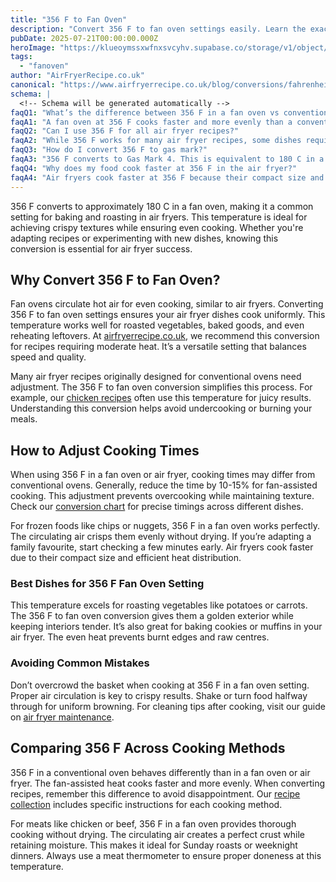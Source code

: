 ```yaml
---
title: "356 F to Fan Oven"
description: "Convert 356 F to fan oven settings easily. Learn the exact temperature and how it affects your air fryer cooking for perfect results every time."
pubDate: 2025-07-21T00:00:00.000Z
heroImage: "https://klueoymssxwfnxsvcyhv.supabase.co/storage/v1/object/public/Shmucket/356-f-to-fan-oven.png"
tags:
  - "fanoven"
author: "AirFryerRecipe.co.uk"
canonical: "https://www.airfryerrecipe.co.uk/blog/conversions/fahrenheit-to-fan-oven/356-f-to-fan-oven"
schema: |
  <!-- Schema will be generated automatically -->
faqQ1: "What’s the difference between 356 F in a fan oven vs conventional oven?"
faqA1: "A fan oven at 356 F cooks faster and more evenly than a conventional oven at the same temperature. The circulating hot air reduces cooking time by about 10-15% while preventing hot spots. This makes fan ovens similar to air fryers in performance."
faqQ2: "Can I use 356 F for all air fryer recipes?"
faqA2: "While 356 F works for many air fryer recipes, some dishes require higher or lower temperatures. Delicate items like fish might need lower heat, while crispy foods often benefit from higher temperatures. Always check recipe specifics for best results."
faqQ3: "How do I convert 356 F to gas mark?"
faqA3: "356 F converts to Gas Mark 4. This is equivalent to 180 C in a fan oven, making it a medium heat setting suitable for most baking and roasting in both ovens and air fryers."
faqQ4: "Why does my food cook faster at 356 F in the air fryer?"
faqA4: "Air fryers cook faster at 356 F because their compact size and powerful fan circulate heat more efficiently than conventional ovens. The concentrated hot air transfers energy to food quicker, reducing overall cooking time while maintaining quality."
---
```

<p>356 F converts to approximately 180 C in a fan oven, making it a common setting for baking and roasting in air fryers. This temperature is ideal for achieving crispy textures while ensuring even cooking. Whether you're adapting recipes or experimenting with new dishes, knowing this conversion is essential for air fryer success.</p>

<h2>Why Convert 356 F to Fan Oven?</h2>
<p>Fan ovens circulate hot air for even cooking, similar to air fryers. Converting 356 F to fan oven settings ensures your air fryer dishes cook uniformly. This temperature works well for roasted vegetables, baked goods, and even reheating leftovers. At <a href=https://www.airfryerrecipe.co.uk>airfryerrecipe.co.uk</a>, we recommend this conversion for recipes requiring moderate heat. It’s a versatile setting that balances speed and quality.</p>

<p>Many air fryer recipes originally designed for conventional ovens need adjustment. The 356 F to fan oven conversion simplifies this process. For example, our <a href=https://www.airfryerrecipe.co.uk/recipe-category/chicken>chicken recipes</a> often use this temperature for juicy results. Understanding this conversion helps avoid undercooking or burning your meals.</p>

<h2>How to Adjust Cooking Times</h2>
<p>When using 356 F in a fan oven or air fryer, cooking times may differ from conventional ovens. Generally, reduce the time by 10-15% for fan-assisted cooking. This adjustment prevents overcooking while maintaining texture. Check our <a href=https://www.airfryerrecipe.co.uk/air-fryer-conversion-chart>conversion chart</a> for precise timings across different dishes.</p>

<p>For frozen foods like chips or nuggets, 356 F in a fan oven works perfectly. The circulating air crisps them evenly without drying. If you’re adapting a family favourite, start checking a few minutes early. Air fryers cook faster due to their compact size and efficient heat distribution.</p>

<h3>Best Dishes for 356 F Fan Oven Setting</h3>
<p>This temperature excels for roasting vegetables like potatoes or carrots. The 356 F to fan oven conversion gives them a golden exterior while keeping interiors tender. It’s also great for baking cookies or muffins in your air fryer. The even heat prevents burnt edges and raw centres.</p>

<h3>Avoiding Common Mistakes</h3>
<p>Don’t overcrowd the basket when cooking at 356 F in a fan oven setting. Proper air circulation is key to crispy results. Shake or turn food halfway through for uniform browning. For cleaning tips after cooking, visit our guide on <a href=https://www.airfryerrecipe.co.uk/air-fryer-cleaner>air fryer maintenance</a>.</p>

<h2>Comparing 356 F Across Cooking Methods</h2>
<p>356 F in a conventional oven behaves differently than in a fan oven or air fryer. The fan-assisted heat cooks faster and more evenly. When converting recipes, remember this difference to avoid disappointment. Our <a href=https://www.airfryerrecipe.co.uk/recipes>recipe collection</a> includes specific instructions for each cooking method.</p>

<p>For meats like chicken or beef, 356 F in a fan oven provides thorough cooking without drying. The circulating air creates a perfect crust while retaining moisture. This makes it ideal for Sunday roasts or weeknight dinners. Always use a meat thermometer to ensure proper doneness at this temperature.</p>
